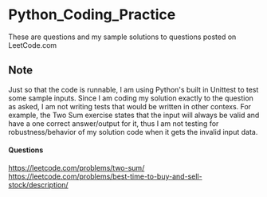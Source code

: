 # Python_Coding_Practice

These are questions and my sample solutions to questions posted on LeetCode.com

## Note
Just so that the code is runnable, I am using Python's built in Unittest to test some sample inputs.  Since I am coding my solution exactly to the question as asked, I am not writing tests that would be written in other contexs.  For example, the Two Sum exercise states that the input will always be valid and have a one correct answer/output for it, thus I am not testing for robustness/behavior of my solution code when it gets the invalid input data.

#### Questions
https://leetcode.com/problems/two-sum/
https://leetcode.com/problems/best-time-to-buy-and-sell-stock/description/